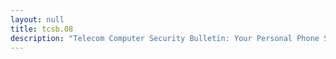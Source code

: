 ```yaml
---
layout: null
title: tcsb.08
description: "Telecom Computer Security Bulletin: Your Personal Phone Security, by King Lucifer (August 10, 1988)"
---
```

